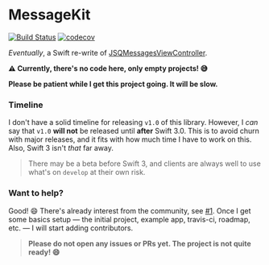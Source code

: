 # MessageKit

[![Build Status](https://travis-ci.org/MessageKit/MessageKit-iOS.svg)](https://travis-ci.org/MessageKit/MessageKit-iOS) [![codecov](https://codecov.io/gh/MessageKit/MessageKit-iOS/branch/develop/graph/badge.svg)](https://codecov.io/gh/MessageKit/MessageKit-iOS)

*Eventually*, a Swift re-write of [JSQMessagesViewController](https://github.com/jessesquires/JSQMessagesViewController).

**:warning: Currently, there's no code here, only empty projects! :sweat_smile:** 

**Please be patient while I get this project going. It will be slow.**

### Timeline

I don't have a solid timeline for releasing `v1.0` of this library. However, I *can* say that `v1.0` **will not** be released until **after** Swift 3.0. This is to avoid churn with major releases, and it fits with how much time I have to work on this. Also, Swift 3 isn't *that* far away. 

> There may be a beta before Swift 3, and clients are always well to use what's on `develop` at their own risk.

### Want to help?

Good! :smile: There's already interest from the community, see [#1](https://github.com/MessageKit/MessageKit/issues/1). Once I get some basics setup — the initial project, example app, travis-ci, roadmap, etc. — I will start adding contributors.

> **Please do not open any issues or PRs yet. The project is not quite ready! :smile:**

